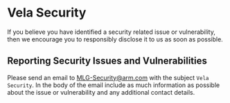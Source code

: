 # Vela Security

If you believe you have identified a security related issue or vulnerability,
then we encourage you to responsibly disclose it to us as soon as possible.

## Reporting Security Issues and Vulnerabilities

Please send an email to <MLG-Security@arm.com> with the subject `Vela Security`.
In the body of the email include as much information as possible about the issue
or vulnerability and any additional contact details.
